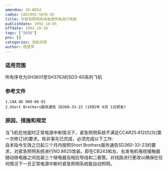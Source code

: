 ```yaml
---
amendno: 39-0854  
cadno: CAD1992-SH36-02  
title: 对紧急照明系统电源供电进行改装  
publishdate: 1992-10-05  
effdate: 1992-10-10  
tags: ["SH36"]  
pns: []  
categories: 民航总局  
author: 程晋萍  
---
```

  
### 适用范围  
所有序号为SH3601至SH3763的SD3-60系列飞机  
  
<!--more-->  
### 参考文件  
    1.CAA AD 009-06-92  
    2.Short Brothers服务通告 SD360-33-23 (1992年 6月 1日颁发)  
  
### 原因、措施和规定  
当飞机在地面时正常电源中断情况下，紧急照明系统不满足CCAR25·812(f)(3)(第一次修订)的要求。除非事先已完成，必须完成以下工作:  
    自本指令生效之日起三个月内按照Short Brothers服务通告SD360-33-23的要求，对紧急照明系统进行NO.8625改装。即在CB243和左、右发电机电缆接触器随动继电器之间加装三个继电器及相应导线和二极管。对线路进行更改以确保在任何情况下一旦正常电源中断时紧急照明系统能自动照明。  
